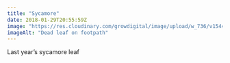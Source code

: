 ```yaml
---
title: "Sycamore"
date: 2018-01-29T20:55:59Z
image: "https://res.cloudinary.com/growdigital/image/upload/w_736/v1544049486/sycamore-leaf-39970471121.jpg"
imageAlt: "Dead leaf on footpath"
---
```


Last year’s sycamore leaf

